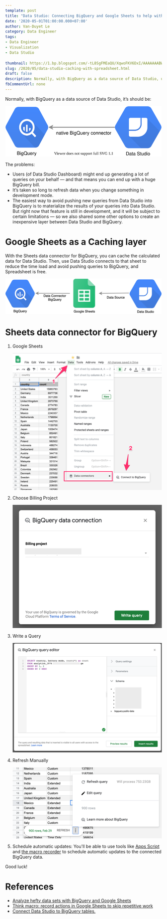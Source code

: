 ```yaml
---
template: post
title: "Data Studio: Connecting BigQuery and Google Sheets to help with hefty data analysis"
date: '2020-05-01T01:00:00.000+07:00'
author: Van-Duyet Le
category: Data Engineer
tags:
- Data Engineer
- Visualization
- Data Studio

thumbnail: https://1.bp.blogspot.com/-tL8SgFMEaQU/XqwoFKV6DxI/AAAAAAABWeM/jCbFEFQ8rkUIndBbUppJt7xuG5gajTJawCK4BGAYYCw/s1200/caching-with-spreadsheet.png
slug: /2020/05/data-studio-caching-with-spreadsheet.html
draft: false
description: Normally, with BigQuery as a data source of Data Studio, users (of Data Studio Dashboard) might end up generating a lot of queries on your behalf — and that means you can end up with a huge BigQuery bill. It’s taken so long to refresh data when you change something in development mode. How to solve this problem with Spreadsheet, for free?
fbCommentUrl: none
---
```


Normally, with BigQuery as a data source of Data Studio, it’s should be:

![](../../media/2020/data-studio-spreadsheet/data-studio-bigquery.svg)

The problems:

- Users (of Data Studio Dashboard) might end up generating a lot of queries on your behalf — and that means you can end up with a huge BigQuery bill.
- It’s taken so long to refresh data when you change something in development mode.
- The easiest way to avoid pushing new queries from Data Studio into BigQuery is to materialize the results of your queries into Data Studio. But right now that feature is still in development, and it will be subject to certain limitations — so we also shared some other options to create an inexpensive layer between Data Studio and BigQuery.

# Google Sheets as a Caching layer

With the Sheets data connector for BigQuery, you can cache the calculated data for Data Studio. Then, use Data Studio connects to that sheet to reduce the time load and avoid pushing queries to BigQuery, and Spreadsheet is free.

![](../../media/2020/data-studio-spreadsheet/caching-with-spreadsheet.png)

# Sheets data connector for BigQuery

1. Google Sheets

    ![](../../media/2020/data-studio-spreadsheet/howto-step-1.png)

2. Choose Billing Project

    ![](../../media/2020/data-studio-spreadsheet/howto-step-2.png)

3. Write a Query

    ![](../../media/2020/data-studio-spreadsheet/howto-step-3.png)

4. Refresh Manually

    ![](../../media/2020/data-studio-spreadsheet/howto-step-4.png)

5. Schedule automatic updates: You'll be able to use tools like [Apps Script](https://developers.google.com/apps-script/) and [the macro recorder](https://www.blog.google/products/g-suite/think-macro-record-actions-google-sheets-skip-repetitive-work/) to schedule automatic updates to the connected BigQuery data.

Good luck!

# References

 - [Analyze hefty data sets with BigQuery and Google Sheets](https://gsuiteupdates.googleblog.com/2019/01/bigquery-google-sheets-analyze-data.html)
 - [Think macro: record actions in Google Sheets to skip repetitive work](https://www.blog.google/products/g-suite/think-macro-record-actions-google-sheets-skip-repetitive-work/)
 - [Connect Data Studio to BigQuery tables.](https://support.google.com/datastudio/answer/6370296)